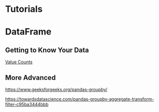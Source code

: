 # Tutorials




# DataFrame

## Getting to Know Your Data

[Value Counts](https://pandas.pydata.org/pandas-docs/stable/reference/api/pandas.Series.value_counts.html)



## More Advanced

https://www.geeksforgeeks.org/pandas-groupby/

https://towardsdatascience.com/pandas-groupby-aggregate-transform-filter-c95ba3444bbb

